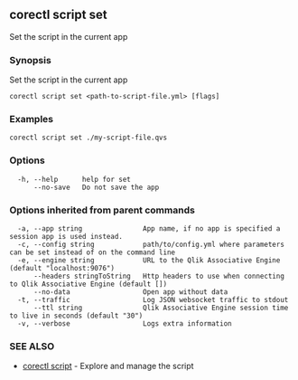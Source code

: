 ## corectl script set

Set the script in the current app

### Synopsis

Set the script in the current app

```
corectl script set <path-to-script-file.yml> [flags]
```

### Examples

```
corectl script set ./my-script-file.qvs
```

### Options

```
  -h, --help      help for set
      --no-save   Do not save the app
```

### Options inherited from parent commands

```
  -a, --app string               App name, if no app is specified a session app is used instead.
  -c, --config string            path/to/config.yml where parameters can be set instead of on the command line
  -e, --engine string            URL to the Qlik Associative Engine (default "localhost:9076")
      --headers stringToString   Http headers to use when connecting to Qlik Associative Engine (default [])
      --no-data                  Open app without data
  -t, --traffic                  Log JSON websocket traffic to stdout
      --ttl string               Qlik Associative Engine session time to live in seconds (default "30")
  -v, --verbose                  Logs extra information
```

### SEE ALSO

* [corectl script](corectl_script.md)	 - Explore and manage the script

